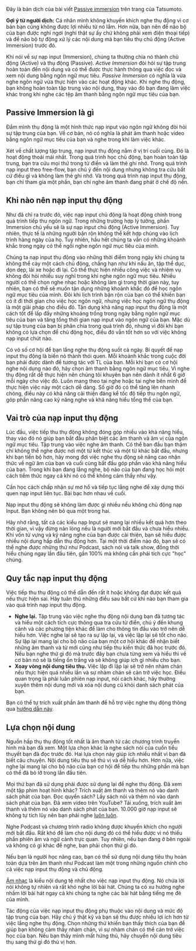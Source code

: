 Đây là bản dịch của bài viết [Passive immersion](https://tatsumoto.neocities.org/blog/passive-immersion.html) trên trang của Tatsumoto.

**Gợi ý từ người dịch:** Cá nhân mình không khuyến khích nghe thụ động vì cơ bản bạn cũng không được lợi nhiều từ nó lắm. Hơn nữa, bạn nên để não bộ của bạn được nghỉ ngơi (nghỉ thật sự ấy chứ không phải xem điện thoại tiếp) và để não bộ tự động xử lý các nội dung mà bạn tiêu thụ chủ động (Active Immersion) trước đó.

Khi nói về sự nạp input (Immersion), chúng ta thường chia nó thành chủ động (Active) và thụ động (Passive). _Active Immersion_ đòi hỏi sự tập trung hoàn toàn đến nội dung và có thể được thực hành thông qua việc đọc và xem nội dung bằng ngôn ngữ mục tiêu. _Passive Immersion_ có nghĩa là vừa nghe ngôn ngữ vừa thực hiện vào các hoạt động khác. Khi nghe thụ động, bạn không hoàn toàn tập trung vào nội dung, thay vào đó bạn đang làm việc khác trong khi nghe các tệp âm thanh bằng ngôn ngữ mục tiêu của bạn.


## Passive Immersion là gì

Đắm mình thụ động là một hình thức nạp input vào ngôn ngữ không đòi hỏi sự tập trung của bạn. Về cơ bản, nó có nghĩa là phát âm thanh hoặc video bằng ngôn ngữ mục tiêu của bạn và nghe trong khi làm việc khác.

Xét về chất lượng tập trung, nạp input thụ động nằm ở vị trí cuối cùng. Đó là hoạt động thoải mái nhất. Trong quá trình học chủ động, bạn hoàn toàn tập trung, bạn tra cứu mọi thứ trong từ điển và làm thẻ ghi nhớ. Trong quá trình nạp input theo free-flow, bạn chú ý đến nội dung nhưng không tra cứu bất cứ điều gì và không làm thẻ ghi nhớ. Và trong quá trình nạp input thụ động, bạn chỉ tham gia một phần, bạn chỉ nghe âm thanh đang phát ở chế độ nền.

## Khi nào nên nạp input thụ động

Như đã chỉ ra trước đó, việc nạp input chủ động là hoạt động chính trong quá trình tiếp thu ngôn ngữ. Trong những trường hợp lý tưởng, phần Immersion chủ yếu sẽ là sự nạp input chủ động (Active Immersion). Tuy nhiên, thực tế là những người bận rộn không thể kết hợp chúng vào lịch trình hàng ngày của họ. Tuy nhiên, hầu hết chúng ta vẫn có những khoảnh khắc trong ngày có thể ngồi nghe ngôn ngữ mục tiêu của mình.

Chúng ta nạp input thụ động vào những thời điểm trong ngày khi chúng ta không thể cày một cách chủ động, chẳng hạn như khi nấu ăn, tập thể dục, dọn dẹp, lái xe hoặc đi lại. Có thể thực hiện nhiều công việc và nhiệm vụ không đòi hỏi nhiều suy nghĩ trong khi nghe ngôn ngữ mục tiêu. Nhiều người có thể chọn nghe nhạc hoặc không làm gì trong thời gian này, tuy nhiên, bạn có thể sẽ muốn tận dụng những khoảnh khắc đó để học ngôn ngữ mục tiêu của mình. Đôi khi lịch trình bận rộn của bạn có thể khiến bạn có ít đi thời gian cho việc học ngôn ngữ, nhưng việc học ngôn ngữ thụ động là một giải pháp cho điều đó. Tận dụng khả năng nạp input thụ động là một cách tốt để lấp đầy những khoảng trống trong ngày bằng ngôn ngữ mục tiêu của bạn và tăng tổng thời gian nạp input vào ngôn ngữ của bạn. Mặc dù sự tập trung của bạn bị phân chia trong quá trình đó, nhưng vì đôi khi bạn không có lựa chọn để chủ động học, điều đó vẫn tốt hơn so với việc không nạp input chút nào.

Có vô số cơ hội để bạn lắng nghe thụ động suốt cả ngày. Bí quyết để nạp input thụ động là biến nó thành thói quen. Mỗi khoảnh khắc trong cuộc đời bạn phải được dành để tương tác với TL của bạn. Mỗi khi bạn có cơ hội nghe nội dung nào đó, hãy chọn âm thanh bằng ngôn ngữ mục tiêu. Vì nghe thụ động rất dễ thực hiện nên chúng tôi khuyên bạn nên dành ít nhất 6 giờ mỗi ngày cho việc đó. Luôn mang theo tai nghe hoặc tai nghe bên mình để thực hiện việc này một cách dễ dàng. Số giờ đó có thể tăng lên nhanh chóng, điều này có khả năng cải thiện đáng kể tốc độ tiếp thu ngôn ngữ, góp phần nâng cao kỹ năng nghe và khả năng hiểu tổng thể của bạn.

## Vai trò của nạp input thụ động

Lúc đầu, việc tiếp thu thụ động không đóng góp nhiều vào khả năng hiểu, thay vào đó nó giúp bạn bắt đầu phân biệt các âm thanh và âm vị của ngôn ngữ mục tiêu. Tập trung vào việc nghe âm thanh. Có thể ban đầu bạn thậm chí không thể nghe được nơi một từ kết thúc và một từ khác bắt đầu, nhưng khi bạn tiến bộ hơn, hãy mong đợi việc nghe thụ động sẽ nâng cao nhận thức về ngữ âm của bạn và cuối cùng bắt đầu góp phần vào khả năng hiểu của bạn. Trong khi bạn đang lắng nghe, bộ não của bạn đang học hỏi một cách tiềm thức ngay cả khi nó có thể không cảm thấy như vậy.

Cần học cách chấp nhận sự mơ hồ và tiếp tục lắng nghe để xây dựng thói quen nạp input liên tục. Bài bạc hơn nhau về cuối.

Nạp input thụ động sẽ không làm được gì nhiều nếu không chủ động nạp Input. Bạn không nên bỏ qua một trong hai.

Hãy nhớ rằng, tất cả các kiểu nạp Input sẽ mang lại nhiều kết quả hơn theo thời gian, vì vậy đừng nản lòng nếu là người mới bắt đầu và chưa hiểu nhiều. Khi vốn từ vựng và kỹ năng nghe của bạn được cải thiện, bạn sẽ hiểu được nhiều nội dung hấp dẫn thụ động hơn. Tại một thời điểm nào đó, bạn sẽ có thể nghe được những thứ như Podcast, sách nói và talk show, đồng thời hiểu chúng ngay lần đầu tiên, gần 100% mà không cần phải tích cực "học" chúng.

## Quy tắc nạp input thụ động

Việc tiếp thu thụ động có thể dẫn đến rất ít hoặc không đạt được kết quả nếu thực hiện sai. Hãy tuân thủ những điều sau bất cứ khi nào bạn tham gia vào quá trình nạp input thụ động.

- **Nghe lại.** Tập trung vào việc nghe thụ động nội dung bạn đã tương tác và hiểu một cách tích cực thông qua tra cứu từ điển, chú ý đến khung cảnh và các phương tiện khác để làm cho thông tin đầu vào trở nên dễ hiểu hơn. Việc nghe lại sẽ tạo ra sự lặp lại, và việc lặp lại sẽ tốt cho não. Sự lặp lại mang lại cho bộ não của bạn một cơ hội khác để nhận biết những âm thanh và từ mới cũng như tiếp thu kiến ​​thức đã học trước đó. Nếu bạn nghe thứ gì đó mà trước đây bạn chưa từng xem và hiểu thì về cơ bản nó sẽ là tiếng ồn trắng và sẽ không giúp ích gì nhiều cho bạn.
- **Xoay vòng nội dung tiêu thụ.** Việc lặp đi lặp lại sẽ trở nên nhàm chán nếu thực hiện quá nhiều lần và sự nhàm chán sẽ cản trở việc học. Điều quan trọng là phải luân phiên nạp input, nói cách khác, hãy thường xuyên thêm nội dung mới và xóa nội dung cũ khỏi danh sách phát của bạn.

Bạn có thể tự trích xuất phần âm thanh để hỗ trợ việc nghe thụ động thông qua [hướng dẫn này](https://tatsumoto.neocities.org/blog/passive-listening.html).

## Lựa chọn nội dung

Nguồn hấp thụ thụ động tốt nhất là âm thanh từ các chương trình truyền hình mà bạn đã xem. Một lựa chọn khác là nghe sách nói của cuốn tiểu thuyết bạn đã đọc trước đó. Hai lựa chọn này giúp ích nhiều nhất vì bạn đã biết câu chuyện. Nội dung tiêu thụ sẽ thú vị và dễ hiểu hơn. Hơn nữa, việc nghe lại mang lại cho bộ não của bạn cơ hội để tiếp thu những phần mà bạn có thể đã bỏ lỡ trong lần đầu tiên.

Mọi thứ bạn đã sử dụng phải được sử dụng lại để nghe thụ động. Đã xem một tập phim hoạt hình khác? Trích xuất âm thanh và thêm nó vào danh sách phát của bạn. Đọc quyển sách? Lấy sách nói và thêm nó vào danh sách phát của bạn. Đã xem video trên YouTube? Tải xuống, trích xuất âm thanh và thêm nó vào danh sách phát của bạn. 10.000 giờ nạp input sẽ không tự tích lũy nên bạn phải nghe [luôn luôn](https://tatsumoto.neocities.org/blog/mass-immersion.html).

Nghe Podcast và chương trình radio không được khuyến khích cho người mới bắt đầu. Rất khó để làm cho nội dung đó có thể hiểu được vì nó thiếu phần phiên âm và ngữ cảnh trực quan. Tuy nhiên, nếu bạn đang ở bên ngoài và không có gì khác để nghe, bạn phải chọn thứ gì đó.

Nếu bạn là người học nâng cao, bạn có thể sử dụng nội dung tiêu thụ hoàn toàn dựa trên âm thanh như Podcast làm một trong những nguồn chính cho cả việc nạp input thụ động và chủ động.

[Âm nhạc](https://tatsumoto.neocities.org/blog/is-music-a-good-way-to-learn-japanese.html) là kiểu nội dung tệ nhất cho việc nạp input thụ động. Nó chứa lời nói không tự nhiên và rất khó nghe lời bài hát. Chúng ta có xu hướng nghe nhầm lời bài hát ngay cả khi chúng ta nghe các bài hát bằng tiếng mẹ đẻ của mình.

Tác động của việc nạp input thụ động phụ thuộc vào nội dung và mức độ tập trung của bạn. Hãy chú ý thật kỹ và bạn sẽ thu được nhiều lợi ích hơn từ việc lắng nghe thụ động. Chọn những thứ khiến bạn thấy thích của bạn để giúp bạn không cảm thấy nhàm chán, vì sự nhàm chán có thể cản trở việc học của bạn. Nếu bạn thấy mình mất hứng thú, hãy chuyển nội dung tiêu thụ sang thứ gì đó thú vị hơn.

